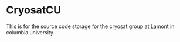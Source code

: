 # CryosatCU
This is for the source code storage for the cryosat group at Lamont in columbia university. 
